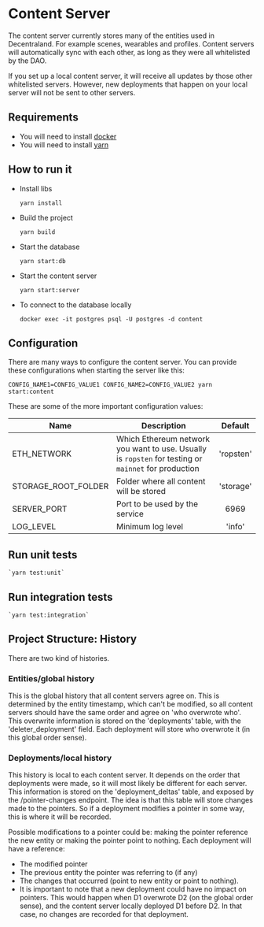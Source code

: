 # Content Server

The content server currently stores many of the entities used in Decentraland. For example scenes, wearables and profiles. Content servers will automatically sync with each other, as long as they were all whitelisted by the DAO.

If you set up a local content server, it will receive all updates by those other whitelisted servers. However, new deployments that happen on your local server will not be sent to other servers.

## Requirements

- You will need to install [docker](https://docs.docker.com/get-docker/)
- You will need to install [yarn](https://classic.yarnpkg.com/en/docs/install/)

## How to run it

- Install libs

  `yarn install`

- Build the project

  `yarn build`

- Start the database

  `yarn start:db`

- Start the content server

  `yarn start:server`

- To connect to the database locally

  `docker exec -it postgres psql -U postgres -d content`

## Configuration

There are many ways to configure the content server. You can provide these configurations when starting the server like this:

`CONFIG_NAME1=CONFIG_VALUE1 CONFIG_NAME2=CONFIG_VALUE2 yarn start:content`

These are some of the more important configuration values:

| Name                | Description                                                                                          |  Default  |
| ------------------- | ---------------------------------------------------------------------------------------------------- | :-------: |
| ETH_NETWORK         | Which Ethereum network you want to use. Usually is `ropsten` for testing or `mainnet` for production | 'ropsten' |
| STORAGE_ROOT_FOLDER | Folder where all content will be stored                                                              | 'storage' |
| SERVER_PORT         | Port to be used by the service                                                                       |   6969    |
| LOG_LEVEL           | Minimum log level                                                                                    |  'info'   |

## Run unit tests

    `yarn test:unit`

## Run integration tests

    `yarn test:integration`

## Project Structure: History

There are two kind of histories.

### Entities/global history

This is the global history that all content servers agree on. This is determined by the entity timestamp, which can't be modified,
so all content servers should have the same order and agree on 'who overwrote who'. This overwrite information is stored
on the 'deployments' table, with the 'deleter_deployment' field. Each deployment will store who overwrote it (in this global order sense).

### Deployments/local history

This history is local to each content server. It depends on the order that deployments were made, so it will most likely be different for each server. This information is stored on the 'deployment_deltas' table, and exposed by the /pointer-changes endpoint. The idea is that this table will store changes made to the pointers. So if a deployment modifies a pointer in some way, this is where it will be recorded.

Possible modifications to a pointer could be: making the pointer reference the new entity or making the pointer point to nothing. Each deployment will have a reference:

- The modified pointer
- The previous entity the pointer was referring to (if any)
- The changes that occurred (point to new entity or point to nothing).
- It is important to note that a new deployment could have no impact on pointers. This would happen when D1 overwrote D2 (on the global order sense), and the content server locally deployed D1 before D2. In that case, no changes are recorded for that deployment.
